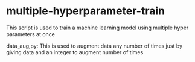 # multiple-hyperparameter-train
This script is used to train a machine learning model using multiple hyper parameters at once 


data_aug,py:
   This is used to augment data any number of times just by giving data and an integer to augment number of times 

